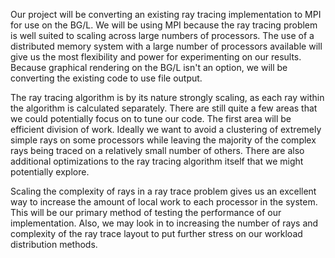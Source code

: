 Our project will be converting an existing ray tracing implementation to MPI for use on the BG/L. We will be using MPI because the ray tracing problem is well suited to scaling across large numbers of processors. The use of a distributed memory system with a large number of processors available will give us the most flexibility and power for experimenting on our results. Because graphical rendering on the BG/L isn't an option, we will be converting the existing code to use file output.

The ray tracing algorithm is by its nature strongly scaling, as each ray within the algorithm is calculated separately. There are still quite a few areas that we could potentially focus on to tune our code. The first area will be efficient division of work. Ideally we want to avoid a clustering of extremely simple rays on some processors while leaving the majority of the complex rays being traced on a relatively small number of others. There are also additional optimizations to the ray tracing algorithm itself that we might potentially explore.

Scaling the complexity of rays in a ray trace problem gives us an excellent way to increase the amount of local work to each processor in the system. This will be our primary method of testing the performance of our implementation. Also, we may look in to increasing the number of rays and complexity of the ray trace layout to put further stress on our workload distribution methods.